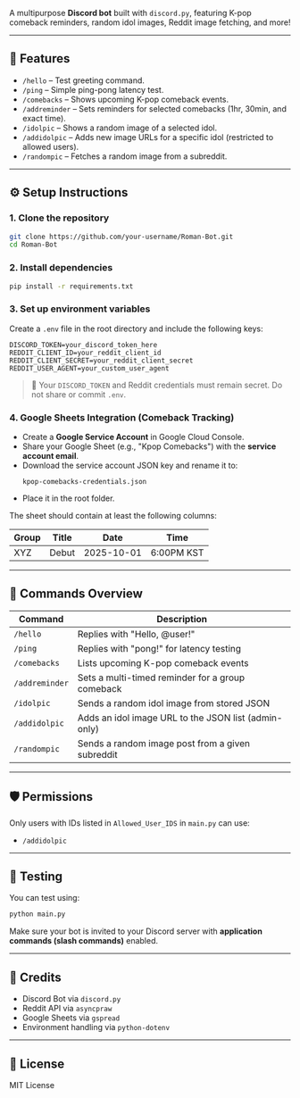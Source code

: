 A multipurpose **Discord bot** built with `discord.py`, featuring K-pop comeback reminders, random idol images, Reddit image fetching, and more!

---

## 📌 Features

- `/hello` – Test greeting command.
- `/ping` – Simple ping-pong latency test.
- `/comebacks` – Shows upcoming K-pop comeback events.
- `/addreminder` – Sets reminders for selected comebacks (1hr, 30min, and exact time).
- `/idolpic` – Shows a random image of a selected idol.
- `/addidolpic` – Adds new image URLs for a specific idol (restricted to allowed users).
- `/randompic` – Fetches a random image from a subreddit.

---

## ⚙️ Setup Instructions

### 1. Clone the repository
```bash
git clone https://github.com/your-username/Roman-Bot.git
cd Roman-Bot
```

### 2. Install dependencies
```bash
pip install -r requirements.txt
```

### 3. Set up environment variables

Create a `.env` file in the root directory and include the following keys:

```env
DISCORD_TOKEN=your_discord_token_here
REDDIT_CLIENT_ID=your_reddit_client_id
REDDIT_CLIENT_SECRET=your_reddit_client_secret
REDDIT_USER_AGENT=your_custom_user_agent
```

> 🔐 Your `DISCORD_TOKEN` and Reddit credentials must remain secret. Do not share or commit `.env`.

### 4. Google Sheets Integration (Comeback Tracking)

- Create a **Google Service Account** in Google Cloud Console.
- Share your Google Sheet (e.g., "Kpop Comebacks") with the **service account email**.
- Download the service account JSON key and rename it to:
  ```
  kpop-comebacks-credentials.json
  ```
- Place it in the root folder.

The sheet should contain at least the following columns:

| Group | Title | Date       | Time   |
|-------|-------|------------|--------|
| XYZ   | Debut | 2025-10-01 | 6:00PM KST |

---

## 🧠 Commands Overview

| Command         | Description                                               |
|----------------|-----------------------------------------------------------|
| `/hello`        | Replies with "Hello, @user!"                             |
| `/ping`         | Replies with "pong!" for latency testing                 |
| `/comebacks`    | Lists upcoming K-pop comeback events                     |
| `/addreminder`  | Sets a multi-timed reminder for a group comeback         |
| `/idolpic`      | Sends a random idol image from stored JSON               |
| `/addidolpic`   | Adds an idol image URL to the JSON list (admin-only)     |
| `/randompic`    | Sends a random image post from a given subreddit         |

---

## 🛡️ Permissions

Only users with IDs listed in `Allowed_User_IDS` in `main.py` can use:
- `/addidolpic`

---

## 🧪 Testing

You can test using:
```bash
python main.py
```

Make sure your bot is invited to your Discord server with **application commands (slash commands)** enabled.

---

## 🤝 Credits

- Discord Bot via `discord.py`
- Reddit API via `asyncpraw`
- Google Sheets via `gspread`
- Environment handling via `python-dotenv`

---

## 📄 License

MIT License 
